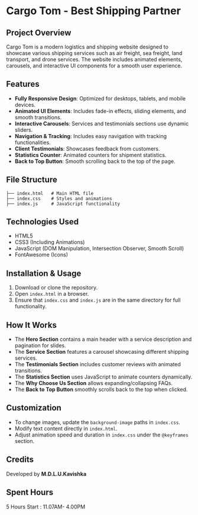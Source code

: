 # Cargo Tom - Best Shipping Partner

## Project Overview
Cargo Tom is a modern logistics and shipping website designed to showcase various shipping services such as air freight, sea freight, land transport, and drone services. The website includes animated elements, carousels, and interactive UI components for a smooth user experience.

## Features
- **Fully Responsive Design**: Optimized for desktops, tablets, and mobile devices.
- **Animated UI Elements**: Includes fade-in effects, sliding elements, and smooth transitions.
- **Interactive Carousels**: Services and testimonials sections use dynamic sliders.
- **Navigation & Tracking**: Includes easy navigation with tracking functionalities.
- **Client Testimonials**: Showcases feedback from customers.
- **Statistics Counter**: Animated counters for shipment statistics.
- **Back to Top Button**: Smooth scrolling back to the top of the page.

## File Structure
```
├── index.html   # Main HTML file
├── index.css    # Styles and animations
├── index.js     # JavaScript functionality
```

## Technologies Used
- HTML5
- CSS3 (Including Animations)
- JavaScript (DOM Manipulation, Intersection Observer, Smooth Scroll)
- FontAwesome (Icons)

## Installation & Usage
1. Download or clone the repository.
2. Open `index.html` in a browser.
3. Ensure that `index.css` and `index.js` are in the same directory for full functionality.

## How It Works
- The **Hero Section** contains a main header with a service description and pagination for slides.
- The **Service Section** features a carousel showcasing different shipping services.
- The **Testimonials Section** includes customer reviews with animated transitions.
- The **Statistics Section** uses JavaScript to animate counters dynamically.
- The **Why Choose Us Section** allows expanding/collapsing FAQs.
- The **Back to Top Button** smoothly scrolls back to the top when clicked.

## Customization
- To change images, update the `background-image` paths in `index.css`.
- Modify text content directly in `index.html`.
- Adjust animation speed and duration in `index.css` under the `@keyframes` section.

## Credits
Developed by **M.D.L.U.Kavishka**

## Spent Hours
5 Hours
Start : 11.07AM- 4.00PM



